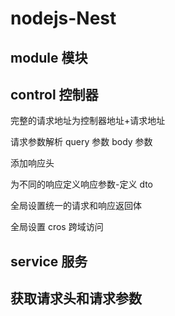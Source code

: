 # nodejs-Nest

## module 模块

## control 控制器

完整的请求地址为控制器地址+请求地址

请求参数解析
query 参数
body 参数

添加响应头

为不同的响应定义响应参数-定义 dto

全局设置统一的请求和响应返回体

全局设置 cros 跨域访问

## service 服务

## 获取请求头和请求参数
